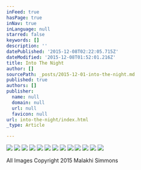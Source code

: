```yaml
---
inFeed: true
hasPage: true
inNav: true
inLanguage: null
starred: false
keywords: []
description: ''
datePublished: '2015-12-08T02:22:05.715Z'
dateModified: '2015-12-08T01:52:01.216Z'
title: Into The Night
author: []
sourcePath: _posts/2015-12-01-into-the-night.md
published: true
authors: []
publisher:
  name: null
  domain: null
  url: null
  favicon: null
url: into-the-night/index.html
_type: Article

---
```

![](https://the-grid-user-content.s3-us-west-2.amazonaws.com/4c679038-fd9d-4182-9c75-e937fc90d83a.jpg)
![](https://the-grid-user-content.s3-us-west-2.amazonaws.com/b6217cf9-9d6d-489f-9f4c-10b0ac528396.jpg)
![](https://the-grid-user-content.s3-us-west-2.amazonaws.com/8eba3b71-ec54-4825-8e52-b42fde0b76a9.jpg)
![](https://the-grid-user-content.s3-us-west-2.amazonaws.com/2a99f4cc-862f-497e-8b04-88730d7cf104.jpg)
![](https://the-grid-user-content.s3-us-west-2.amazonaws.com/888e6f28-7830-4a63-9f1b-0a97a6d7d996.jpg)
![](https://the-grid-user-content.s3-us-west-2.amazonaws.com/6dcef5ab-451e-4dec-8f46-3111e938410b.jpg)
![](https://the-grid-user-content.s3-us-west-2.amazonaws.com/e35a404f-efa3-4325-8a6a-08e47a5f6905.jpg)
![](https://the-grid-user-content.s3-us-west-2.amazonaws.com/98a66ff1-ea91-4ed2-8006-d7f301aa30a7.jpg)
![](https://the-grid-user-content.s3-us-west-2.amazonaws.com/8f72f134-cef9-4b3e-8cfc-1c5f243c55fb.jpg)
![](https://the-grid-user-content.s3-us-west-2.amazonaws.com/0ae61dd2-1031-4c9e-8e34-3082bf235e7a.jpg)
![](https://the-grid-user-content.s3-us-west-2.amazonaws.com/c122ac21-b787-487f-a12b-52644d8db399.jpg)
![](https://the-grid-user-content.s3-us-west-2.amazonaws.com/a1548bf0-90f7-484b-aef0-d9fa388f9246.jpg)
![](https://s3-us-west-2.amazonaws.com/the-grid-img/p/4ebaed17c1c269bd4cd8cb26d5352f79e67f4e39.jpg)

All Images Copyright 2015 Malakhi Simmons